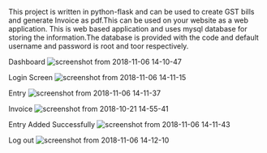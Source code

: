 This project is written in python-flask and can be used to 
create GST bills and generate Invoice as pdf.This can be used on your website as a web application.
This is web based application and uses mysql database for storing the information.The database is provided with the code and default username and password is root and toor respectively.

Dashboard
![screenshot from 2018-11-06 14-10-47](https://user-images.githubusercontent.com/19687913/48052635-8f63e000-e1ce-11e8-9f86-a450b17eddd5.png)

Login Screen
![screenshot from 2018-11-06 14-11-15](https://user-images.githubusercontent.com/19687913/48052723-c639f600-e1ce-11e8-9035-80f67ede2162.png)

Entry
![screenshot from 2018-11-06 14-11-37](https://user-images.githubusercontent.com/19687913/48052791-eff31d00-e1ce-11e8-8d18-f6a235b9de72.png)

Invoice
![screenshot from 2018-10-21 14-55-41](https://user-images.githubusercontent.com/19687913/48052828-08633780-e1cf-11e8-8cd0-e33517abcd6b.png)

Entry Added Successfully
![screenshot from 2018-11-06 14-11-43](https://user-images.githubusercontent.com/19687913/48052887-33e62200-e1cf-11e8-805a-5a0047e6f59d.png)

Log out
![screenshot from 2018-11-06 14-12-10](https://user-images.githubusercontent.com/19687913/48052859-20d35200-e1cf-11e8-8e6b-fb909001ec9f.png)


